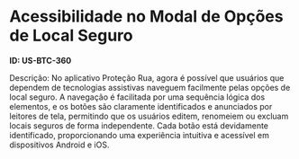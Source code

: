 # Acessibilidade no Modal de Opções de Local Seguro

**ID: US-BTC-360**

Descrição: No aplicativo Proteção Rua, agora é possível que usuários que dependem de tecnologias assistivas naveguem facilmente pelas opções de local seguro. A navegação é facilitada por uma sequência lógica dos elementos, e os botões são claramente identificados e anunciados por leitores de tela, permitindo que os usuários editem, renomeiem ou excluam locais seguros de forma independente. Cada botão está devidamente identificado, proporcionando uma experiência intuitiva e acessível em dispositivos Android e iOS.